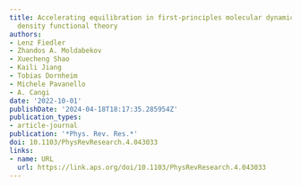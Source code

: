 ```yaml
---
title: Accelerating equilibration in first-principles molecular dynamics with orbital-free
  density functional theory
authors:
- Lenz Fiedler
- Zhandos A. Moldabekov
- Xuecheng Shao
- Kaili Jiang
- Tobias Dornheim
- Michele Pavanello
- A. Cangi
date: '2022-10-01'
publishDate: '2024-04-18T18:17:35.285954Z'
publication_types:
- article-journal
publication: '*Phys. Rev. Res.*'
doi: 10.1103/PhysRevResearch.4.043033
links:
- name: URL
  url: https://link.aps.org/doi/10.1103/PhysRevResearch.4.043033
---
```

